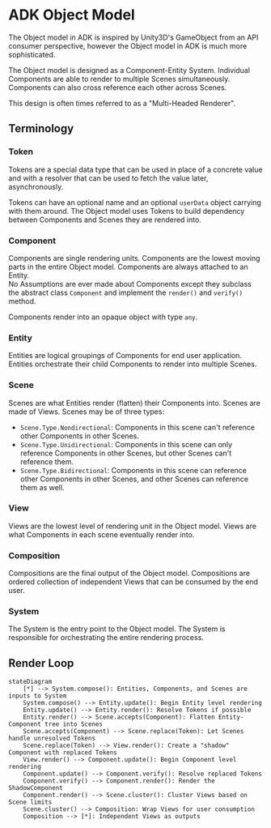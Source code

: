 # ADK Object Model

The Object model in ADK is inspired by Unity3D's GameObject from an API consumer
perspective, however the Object model in ADK is much more sophisticated.

The Object model is designed as a Component-Entity System. Individual Components
are able to render to multiple Scenes simultaneously. Components can also cross
reference each other across Scenes.

This design is often times referred to as a "Multi-Headed Renderer".

## Terminology

### Token

Tokens are a special data type that can be used in place of a concrete value and
with a resolver that can be used to fetch the value later, asynchronously.

Tokens can have an optional name and an optional `userData` object carrying with
them around. The Object model uses Tokens to build dependency between Components
and Scenes they are rendered into.

### Component

Components are single rendering units. Components are the lowest moving parts in
the entire Object model. Components are always attached to an Entity.  
No Assumptions are ever made about Components except they subclass the abstract
class `Component` and implement the `render()` and `verify()` method.

Components render into an opaque object with type `any`.

### Entity

Entities are logical groupings of Components for end user application.  
Entities orchestrate their child Components to render into multiple Scenes.

### Scene

Scenes are what Entities render (flatten) their Components into. Scenes are made
of Views. Scenes may be of three types:

- `Scene.Type.Nondirectional`: Components in this scene can't reference other
  Components in other Scenes.
- `Scene.Type.Unidirectional`: Components in this scene can only reference
  Components in other Scenes, but other Scenes can't reference them.
- `Scene.Type.Bidirectional`: Components in this scene can reference other
  Components in other Scenes, and other Scenes can reference them as well.

### View

Views are the lowest level of rendering unit in the Object model. Views are what
Components in each scene eventually render into.

### Composition

Compositions are the final output of the Object model. Compositions are ordered
collection of independent Views that can be consumed by the end user.

### System

The System is the entry point to the Object model. The System is responsible for
orchestrating the entire rendering process.

## Render Loop

```mermaid
stateDiagram
    [*] --> System.compose(): Entities, Components, and Scenes are inputs to System
    System.compose() --> Entity.update(): Begin Entity level rendering
    Entity.update() --> Entity.render(): Resolve Tokens if possible
    Entity.render() --> Scene.accepts(Component): Flatten Entity-Component tree into Scenes
    Scene.accepts(Component) --> Scene.replace(Token): Let Scenes handle unresolved Tokens
    Scene.replace(Token) --> View.render(): Create a "shadow" Component with replaced Tokens
    View.render() --> Component.update(): Begin Component level rendering
    Component.update() --> Component.verify(): Resolve replaced Tokens
    Component.verify() --> Component.render(): Render the ShadowComponent
    Component.render() --> Scene.cluster(): Cluster Views based on Scene limits
    Scene.cluster() --> Composition: Wrap Views for user consumption
    Composition --> [*]: Independent Views as outputs
```
